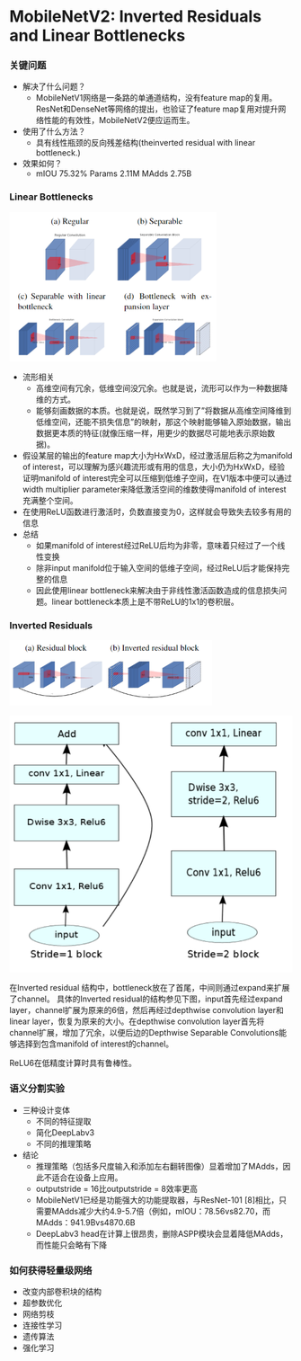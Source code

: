 # MobileNetV2: Inverted Residuals and Linear Bottlenecks

### 关键问题
 - 解决了什么问题？
    - MobileNetV1网络是一条路的单通道结构，没有feature map的复用。ResNet和DenseNet等网络的提出，也验证了feature map复用对提升网络性能的有效性，MobileNetV2便应运而生。
 - 使用了什么方法？
    - 具有线性瓶颈的反向残差结构(theinverted residual with linear bottleneck.)
 - 效果如何？
    - mIOU 75.32% Params 2.11M MAdds 2.75B
    
### Linear Bottlenecks
![image](images/Mv2_1.png)  

 - 流形相关
    - 高维空间有冗余，低维空间没冗余。也就是说，流形可以作为一种数据降维的方式。
    - 能够刻画数据的本质。也就是说，既然学习到了”将数据从高维空间降维到低维空间，还能不损失信息”的映射，那这个映射能够输入原始数据，输出数据更本质的特征(就像压缩一样，用更少的数据尽可能地表示原始数据)。
 - 假设某层的输出的feature map大小为HxWxD，经过激活层后称之为manifold of interest，可以理解为感兴趣流形或有用的信息，大小仍为HxWxD，经验证明manifold of interest完全可以压缩到低维子空间，在V1版本中便可以通过width multiplier parameter来降低激活空间的维数使得manifold of interest充满整个空间。
 - 在使用ReLU函数进行激活时，负数直接变为0，这样就会导致失去较多有用的信息  
 - 总结
    - 如果manifold of interest经过ReLU后均为非零，意味着只经过了一个线性变换
    - 除非input manifold位于输入空间的低维子空间，经过ReLU后才能保持完整的信息
    - 因此使用linear bottleneck来解决由于非线性激活函数造成的信息损失问题。linear bottleneck本质上是不带ReLU的1x1的卷积层。
    
### Inverted Residuals
![image](images/Mv2_2.png)  

![image](images/Mv2_3.png)  

在Inverted residual 结构中，bottleneck放在了首尾，中间则通过expand来扩展了channel。
具体的Inverted residual的结构参见下图，input首先经过expand layer，channel扩展为原来的6倍，然后再经过depthwise convolution layer和linear layer，恢复为原来的大小。在depthwise convolution layer首先将channel扩展，增加了冗余，以便后边的Depthwise Separable Convolutions能够选择到包含manifold of interest的channel。

ReLU6在低精度计算时具有鲁棒性。

### 语义分割实验
 - 三种设计变体
    - 不同的特征提取
    - 简化DeepLabv3
    - 不同的推理策略
 - 结论
    - 推理策略（包括多尺度输入和添加左右翻转图像）显着增加了MAdds，因此不适合在设备上应用。
    - outputstride = 16比outputstride = 8效率更高
    - MobileNetV1已经是功能强大的功能提取器，与ResNet-101 [8]相比，只需要MAdds减少大约4.9-5.7倍（例如，mIOU：78.56vs82.70，而MAdds：941.9Bvs4870.6B
    - DeepLabv3 head在计算上很昂贵，删除ASPP模块会显着降低MAdds，而性能只会略有下降
    
### 如何获得轻量级网络
 - 改变内部卷积块的结构
 - 超参数优化
 - 网络剪枝
 - 连接性学习
 - 遗传算法
 - 强化学习
    
    
